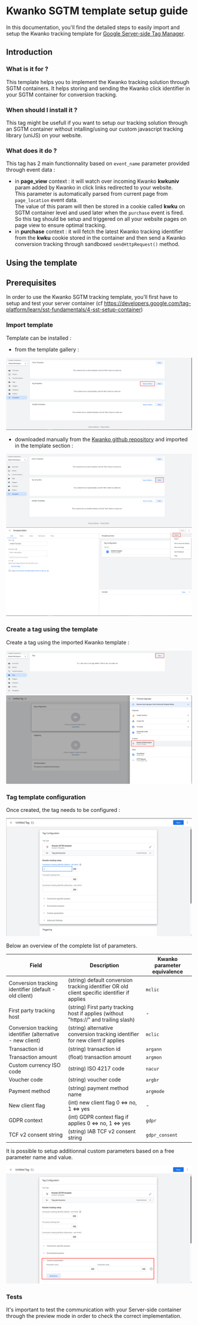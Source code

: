 # Kwanko SGTM template setup guide

In this documentation, you'll find the detailed steps to easily import and setup the Kwanko tracking template for [Google Server-side Tag Manager](https://developers.google.com/tag-platform/tag-manager/server-side?hl=en).

## Introduction

### What is it for ?

This template helps you to implement the Kwanko tracking solution through SGTM containers.
It helps storing and sending the Kwanko click identifier in your SGTM container for conversion tracking.

### When should I install it ?

This tag might be usefull if you want to setup our tracking solution through an SGTM container without intalling/using our custom javascript tracking library (uniJS) on your website.

### What does it do ?

This tag has 2 main functionnality based on `event_name` parameter provided through event data : 
* in **page_view** context : it will watch over incoming Kwanko **kwkuniv** param added by Kwanko in click links redirected to your website. \
This parameter is automatically parsed from current page from `page_location` event data. \
The value of this param will then be stored in a cookie called **kwku** on SGTM container level and used later when the `purchase` event is fired.
So this tag should be setup and triggered on all your website pages on page view to ensure optimal tracking.
* in **purchase** context : it will fetch the latest Kwanko tracking identifier from the **kwku** cookie stored in the container and then send a Kwanko conversion tracking through sandboxed `sendHttpRequest()` method.

## Using the template

## Prerequisites

In order to use the Kwanko SGTM tracking template, you'll first have to setup and test your server container (cf https://developers.google.com/tag-platform/learn/sst-fundamentals/4-sst-setup-container)

### Import template

Template can be installed :
* from the template gallery :

!["Search Kwanko template from gallery"](assets/img/sgtm_templates_gallery.png "Search Kwanko template from gallery")

* downloaded manually from the [Kwanko github repository](https://github.com/kwanko/sgtm-tag) and imported in the template section :

!["Create new template"](assets/img/sgtm_templates_new.png "Create new template")
!["Import Kwanko template"](assets/img/sgtm_templates_import.png "Import Kwanko template")

### Create a tag using the template

Create a tag using the imported Kwanko template :

!["Create new tag"](assets/img/sgtm_templates_tag_new.png "Create new tag")
!["Choose custom tag type"](assets/img/sgtm_templates_tag_custom.png "Choose custom tag type")

### Tag template configuration

Once created, the tag needs to be configured :

!["Kwanko tag configuration"](assets/img/sgtm_templates_tag_configuration.png "Kwanko tag configuration")

Below an overview of the complete list of parameters.

| Field    | Description | Kwanko parameter equivalence |
| -------- | ------- | ------- |
| Conversion tracking identifier (default - old client)  | (string) default conversion tracking identifier OR old client specific identifier if applies |`mclic` |
| First party tracking host | (string) First party tracking host if applies (without "https://" and trailing slash) | - |
| Conversion tracking identifier (alternative - new client) | (string) alternative conversion tracking identifier for new client if applies | `mclic` |
| Transaction id | (string) transaction id | `argann` |
| Transaction amount | (float) transaction amount | `argmon` |
| Custom currency ISO code | (string) ISO 4217 code | `nacur` |
| Voucher code | (string) voucher code | `argbr` |
| Payment method | (string) payment method name | `argmode` |
| New client flag | (int) new client flag 0 <=> no, 1 <=> yes | - |
| GDPR context | (int) GDPR context flag if applies 0 <=> no, 1 <=> yes | `gdpr` |
| TCF v2 consent string | (string) IAB TCF v2 consent string | `gdpr_consent` |

It is possible to setup additionnal custom parameters based on a free parameter name and value.

!["Kwanko custom params"](assets/img/sgtm_templates_tag_custom_params.png "Kwanko custom params")

### Tests

It's important to test the communication with your Server-side container through the preview mode in order to check the correct implementation.